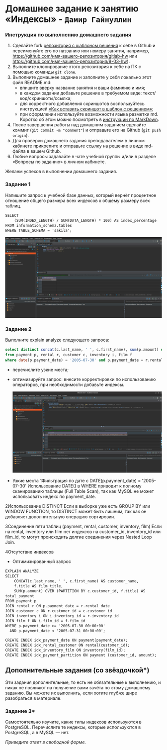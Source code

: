 # Домашнее задание к занятию «Индексы» - `Дамир Гайнуллин`

### Инструкция по выполнению домашнего задания

1. Сделайте fork [репозитория c шаблоном решения](https://github.com/netology-code/sys-pattern-homework) к себе в Github и переименуйте его по названию или номеру занятия, например, https://github.com/имя-вашего-репозитория/gitlab-hw или https://github.com/имя-вашего-репозитория/8-03-hw).
2. Выполните клонирование этого репозитория к себе на ПК с помощью команды `git clone`.
3. Выполните домашнее задание и заполните у себя локально этот файл README.md:
   - впишите вверху название занятия и ваши фамилию и имя;
   - в каждом задании добавьте решение в требуемом виде: текст/код/скриншоты/ссылка;
   - для корректного добавления скриншотов воспользуйтесь инструкцией [«Как вставить скриншот в шаблон с решением»](https://github.com/netology-code/sys-pattern-homework/blob/main/screen-instruction.md);
   - при оформлении используйте возможности языка разметки md. Коротко об этом можно посмотреть в [инструкции по MarkDown](https://github.com/netology-code/sys-pattern-homework/blob/main/md-instruction.md).
4. После завершения работы над домашним заданием сделайте коммит (`git commit -m "comment"`) и отправьте его на Github (`git push origin`).
5. Для проверки домашнего задания преподавателем в личном кабинете прикрепите и отправьте ссылку на решение в виде md-файла в вашем Github.
6. Любые вопросы задавайте в чате учебной группы и/или в разделе «Вопросы по заданию» в личном кабинете.

Желаем успехов в выполнении домашнего задания.

### Задание 1

Напишите запрос к учебной базе данных, который вернёт процентное отношение общего размера всех индексов к общему размеру всех таблиц.

```
SELECT 
    (SUM(INDEX_LENGTH) / SUM(DATA_LENGTH) * 100) AS index_percentage
FROM information_schema.tables
WHERE TABLE_SCHEMA = 'sakila';
```
![Скриншот 1](https://github.com/Reqroot-pro/homework/blob/main/SDBSQL-36/12.05/img/1.png)


### Задание 2

Выполните explain analyze следующего запроса:
```sql
select distinct concat(c.last_name, ' ', c.first_name), sum(p.amount) over (partition by c.customer_id, f.title)
from payment p, rental r, customer c, inventory i, film f
where date(p.payment_date) = '2005-07-30' and p.payment_date = r.rental_date and r.customer_id = c.customer_id and i.inventory_id = r.inventory_id
```
- перечислите узкие места;
- оптимизируйте запрос: внесите корректировки по использованию операторов, при необходимости добавьте индексы.

  ![Скриншот 1](https://github.com/Reqroot-pro/homework/blob/main/SDBSQL-36/12.05/img/2.png)

- Узкие места
1️Фильтрация по дате с DATE(p.payment_date) = '2005-07-30'
Использование DATE() в WHERE приводит к полному сканированию таблицы (Full Table Scan), так как MySQL не может использовать индекс по payment_date.

2️Использование DISTINCT
Если в выборке уже есть GROUP BY или WINDOW FUNCTION, то DISTINCT может быть лишним, так как он добавляет дополнительную операцию сортировки.

3️Соединение пяти таблиц (payment, rental, customer, inventory, film)
Если на rental, inventory или film нет индексов на customer_id, inventory_id или film_id, то могут происходить долгие соединения через Nested Loop Join.

4️Отсутствие индексов



- Оптимизированный запрос
  
```
EXPLAIN ANALYZE
SELECT 
    CONCAT(c.last_name, ' ', c.first_name) AS customer_name, 
    f.title AS film_title,
    SUM(p.amount) OVER (PARTITION BY c.customer_id, f.title) AS total_payment
FROM payment p
JOIN rental r ON p.payment_date = r.rental_date
JOIN customer c ON r.customer_id = c.customer_id
JOIN inventory i ON i.inventory_id = r.inventory_id
JOIN film f ON i.film_id = f.film_id
WHERE p.payment_date >= '2005-07-30 00:00:00' 
  AND p.payment_date < '2005-07-31 00:00:00';
```

```
CREATE INDEX idx_payment_date ON payment(payment_date);
CREATE INDEX idx_rental_customer ON rental(customer_id);
CREATE INDEX idx_inventory_film ON inventory(film_id);
CREATE INDEX idx_payment_partition ON payment (customer_id, amount);

```


## Дополнительные задания (со звёздочкой*)
Эти задания дополнительные, то есть не обязательные к выполнению, и никак не повлияют на получение вами зачёта по этому домашнему заданию. Вы можете их выполнить, если хотите глубже шире разобраться в материале.

### Задание 3*

Самостоятельно изучите, какие типы индексов используются в PostgreSQL. Перечислите те индексы, которые используются в PostgreSQL, а в MySQL — нет.

*Приведите ответ в свободной форме.*
